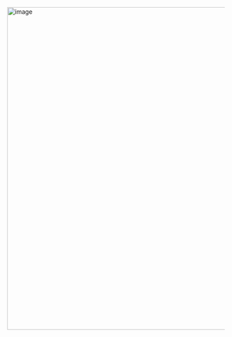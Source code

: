 

<img width="938" height="746" alt="image" src="https://github.com/user-attachments/assets/aadab8ef-3f99-41f1-bc83-108395a135ae" />

